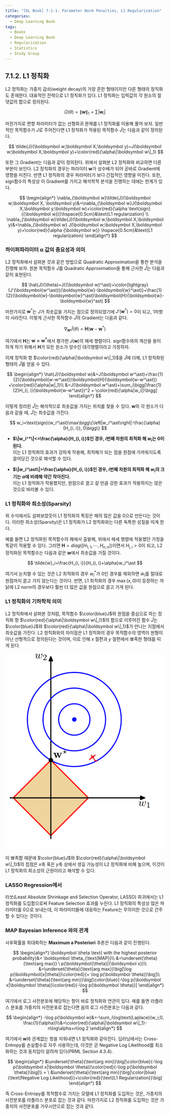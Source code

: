 ```yaml
---
title: "[DL Book] 7-1-1. Parameter Norm Penalties, L1 Regularization"
categories:
  - Deep Learning Book
tags:
  - Books
  - Deep Learning Book
  - Regularization
  - Statistics
  - Study Group
---
```


## 7.1.2. L1 정칙화

L2 정칙화는 가중치 감쇠(weight decay)의 가장 흔한 형태이지만 다른 형태의 정칙화도 존재한다. 대표적인 전략으로 L1 정칙화가 있다. L1 정칙화는 입력값의 각 원소의 절댓값의 합으로 정의된다.

$$
\Omega(\theta)=\|\boldsymbol w\|_1=\sum|\boldsymbol{w}_i|
$$

마찬가지로 편향 파라미터가 없는 선형회귀 문제를 L1 정칙화를 이용해 풀어 보자. 일반적인 목적함수가 $J$로 주어진다면 L1 정칙화가 적용된 목적함수 $\tilde{J}$는 다음과 같이 정의된다.

$$
\tilde{J}(\boldsymbol w;\boldsymbol X,\boldsymbol y)=J(\boldsymbol w;\boldsymbol X,\boldsymbol y)+\color{red}{\alpha\|\boldsymbol w\|_1}
$$

또한 그 Gradient는 다음과 같이 정의된다. 위에서 살펴본 L2 정칙화와 비교하면 다른 부분이 보인다. L2 정칙화의 경우는 파라미터 $\boldsymbol w$가 상수배가 되어 곧바로 Gradient에 영향을 미친다. 반면 L1 정칙화의 경우 파라미터가 보다 간접적인 영향을 미친다. 또한, $\text{sign}$함수의 특성상 이 Gradient를 가지고 해석학적 분석을 진행하는 데에는 한계가 있다.

$$
\begin{align*}
\nabla_{\boldsymbol w}\tilde{J}(\boldsymbol w;\boldsymbol X, \boldsymbol y)&=\nabla_{\boldsymbol w}J(\boldsymbol X,\boldsymbol y;\boldsymbol w)+\color{red}{\alpha \text{sign}({\boldsymbol w})}\hspace{0.5cm}&\text{L1 regularization} \\
\nabla_{\boldsymbol w}\tilde{J}(\boldsymbol w;\boldsymbol X,\boldsymbol y)&=\nabla_{\boldsymbol w} J(\boldsymbol w;\boldsymbol X,\boldsymbol y)+\color{red}{\alpha {\boldsymbol w}} \hspace{0.5cm}&\text{L1 regularization}
\end{align*}
$$



### 하이퍼파라미터 $\boldsymbol \alpha$ 값의 중요성과 의미

L2 정칙화에서 살펴본 것과 같은 방법으로 Quadratic Approximation을 통한 분석을 진행해 보자. 원본 목적함수 $J$를 Quadratic Approximation을 통해 근사한 $\hat{J}$는 다음과 같이 표현된다.

$$
\hat{J}(\theta)=J({\boldsymbol w}^\ast)+\color{lightgray}{J'(\boldsymbol{w^\ast})(\boldsymbol{w}-\boldsymbol{w}^\ast)}+\frac{1}{2}(\boldsymbol{w}-\boldsymbol{w}^\ast)\boldsymbol{H}(\boldsymbol{w}-\boldsymbol{w}^ast)
$$

마찬가지로 $\boldsymbol w^*$는 $J$가 최솟값을 가지는 점으로 정의되었기에 $J'(\boldsymbol w^\ast)=0$이 되고, 1차항이 사라진다. 이렇게 근사한 목적함수 $\hat{J}$의 Gradient는 다음과 같다.

$$
\nabla_{\boldsymbol w}\hat{J}(\theta) = \boldsymbol{H}(\boldsymbol{w}-\boldsymbol{w}^\ast)
$$

여기에서 $\boldsymbol H$는 $\boldsymbol{w=w^\ast}$에서 평가한 $J(\boldsymbol w)$의 헤세 행렬이다. $\text{sign}$함수와의 계산을 용이하게 하기 위해서 $\boldsymbol H$가 모든 원소가 양수인 대각행렬이라고 가정하자. 

이제 정칙화 항 $\color{red}{\alpha\|\boldsymbol w\|_1}$을 $\hat{J}$에 더해, L1 정칙화된 형태의 $\hat{J}$를 얻을 수 있다.

$$
\begin{align*}
\hat{J}(\boldsymbol w)&=J(\boldsymbol w^\ast)+\frac{1}{2}(\boldsymbol{w-w^\ast})\boldsymbol{H}(\boldsymbol{w-w^\ast}) +\color{red}{\alpha|w|_1}\\
&=J(\boldsymbol w^\ast)+\sum_i\bigg[\frac{1}{2}H_{i, i}(\boldsymbol{w-w^\ast})^2 + \color{red}{\alpha|w_i|}\bigg]
\end{align*}
$$

이렇게 정리된 $\hat{J}$는 해석적으로 최솟값을 가지는 위치를 찾을 수 있다. $\boldsymbol w$의 각 원소가 다음과 같을 때, $\hat{J}$는 최솟값을 가진다.

$$
w_i=\text{sign}(w_i^\ast)\max\bigg\{\left|w_i^\ast\right|-\frac{\alpha}{H_{i, i}}, 0\bigg\}
$$

* **$\|w_i^*\|<=\frac{\alpha}{H_{i, i}}$인 경우, $i$번째 차원의 최적화 해 $w_i$는 0이 된다.**\
    이는 L1 정칙화의 효과가 강하게 작용해, 최적해가 되는 점을 원점에 가까워지도록 끌어당긴 것으로 해석할 수 있다.
    
- **$\|w_i^\ast\|>\frac{\alpha}{H_{i, i}}$인 경우, $i$번째 차원의 최적화 해 $w_i$의 크기는 $\alpha$에 비례해 약간 작아진다.**\
    이는 L1 정칙화가 작용했지만, 원점으로 끌고 갈 만큼 강한 효과가 작용하지는 않은 것으로 바라볼 수 있다.
    

### L1 정칙화와 희소성(Sparsity)

위 수식에서도 살펴보았듯이 L1 정칙화의 특징은 해의 많은 값을 0으로 만든다는 것이다. 이러한 희소성(Sparsity)은 L1 정칙화가 L2 정칙화와는 다른 독특한 성질을 띠게 한다.

예를 들면 L2 정칙화된 목적함수의 해에서 출발해, 위에서 헤세 행렬에 적용했던 가정을 똑같이 적용할 수 있다. 그러면 $\boldsymbol H=diag([H_{1, 1},\cdots,H_{n, n}])$이면서 $H_{i, i} > 0$이 되고, L2 정칙화된 목적함수는 다음과 같은 $\boldsymbol w$에서 최솟값을 가질 것이다.

$$
\tilde{w}_i=\frac{H_{i, i}}{H_{i, i}+\alpha}w_i^\ast
$$

여기서 눈치챌 수 있는 것은 L2 최적화의 경우 $w^\ast_i$가 0인 경우를 제외하면 $\tilde{w}_i$를 절대로 원점까지 끌고 가지 않는다는 것이다. 반면, L1 최적화의 경우 $\max(x, 0)$이 등장하는 까닭에 L2 norm의 경우보다 훨씬 더 많은 값을 원점으로 끌고 가게 된다.

### L1 정칙화의 기하학적 의미

L2 정칙화에서 살펴본 것처럼, 목적함수 $\color{blue}J$와 원점을 중심으로 하는 정칙화 항 $\color{red}{\alpha\|\boldsymbol w\|_1}$의 합으로 이루어진 함수 $\hat{J}$는 $\color{blue}J$와 $\color{red}{\alpha\|\boldsymbol w\|_1}$가 만나는 지점에서 최솟값을 가진다. L2 정칙화와의 차이점은 L1 정칙화의 경우 목적함수의 영역이 원형이 아닌 선형적으로 정의된다는 것이며, 이로 인해 $x$ 절편과 $y$ 절편에서 뾰족한 형태를 띠게 된다. 

![Untitled](/assets/images/7-1-2a.png)

이 뾰족함 때문에 $\color{blue}J$와 $\color{red}{\alpha\|\boldsymbol w\|_1}$의 접점은 $x$축 혹은 $y$축 상에서 생길 가능성이 L2 정칙화에 비해 높으며, 이것이 L1 정칙화의 희소성의 근원이라고 해석할 수 있다.

### LASSO Regression에서

라쏘(Least Absolute Shrinkage and Selection Operator, LASSO) 회귀에서는 L1 정칙화를 도입함으로써 Feature Selection 효과를 누린다. L1 정칙화의 특성상 많은 파라미터를 0으로 보내는데, 이 파라미터들에 대응하는 Feature는 무의미한 것으로 간주할 수 있다는 것이다.

### MAP Bayesian Inference 와의 관계

사후확률을 최대화하는 **Maximum a Posteriori** 추론은 다음과 같이 진행된다.

$$
\begin{align*}
\boldsymbol \theta \text{ with the highest posterior probability}&= \boldsymbol \theta_{\text{MAP}}\\
&=\underset{\theta}{\text{arg max}} \ p(\boldsymbol{\theta}|{\boldsymbol x})\\
&=\underset{\theta}{\text{arg max}}\big[\log p(\boldsymbol{x|\theta})\color{red}{+ \log p(\boldsymbol \theta)}\big]\\
&=\underset{\theta}{\text{arg min}}\big[\color{blue}{-\log p(\boldsymbol x|\boldsymbol \theta)}\color{red}{-\log p(\boldsymbol \theta)}]
\end{align*}
$$

여기에서 로그 사전분포에 해당하는 항이 바로 정칙화와 연관이 있다. 예를 들면 라플라스 분포를 가중치의 사전분포로 잡는다면 음의 로그 사전분포는 다음과 같다.

$$
\begin{align*}
-\log p(\boldsymbol w)&=-\sum_i\log\text{Laplace}(w_i;0, \frac{1}{\alpha})\\&=\color{red}{\alpha\|\boldsymbol w\|_1}-n\log\alpha+n\log 2
\end{align*}
$$

여기에서 $\boldsymbol w$와 관계없는 항을 지워내면 L1 정칙화와 같아진다. 딥러닝에서는 Cross-Entropy를 손실함수로 자주 사용하는데, 이것은 곧 Negative Log Likelihood를 최소화하는 것과 동치임이 알려져 있다(PRML Section 4.3.4). 

$$
\begin{align*}
&\underset{\theta}{\text{arg min}}\big[\color{blue}{-\log p(\boldsymbol x|\boldsymbol \theta)}\color{red}{-\log p(\boldsymbol \theta)}\big]\\
= \ &\underset{\theta}{\text{arg min}}\big[\color{blue}{\text{Negative Log Likelihood}}+\color{red}{\text{L1 Regularization}}\big]
\end{align*}
$$

즉 Cross-Entropy를 목적함수로 가지는 모델에 L1 정칙화를 도입하는 것은, 가중치의 사전분포를 라플라스 분포로 잡는 것과 같다. 마찬가지로 L2 정칙화를 도입하는 것은 가중치의 사전분포를 가우시안으로 잡는 것과 같다.